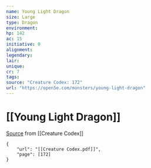 ```yaml
---
name: Young Light Dragon
size: Large
type: Dragon
environment: 
hp: 142
ac: 15
initiative: 0
alignment: 
legendary: 
lair: 
unique: 
cr: 7
tags: 
source: "Creature Codex: 172"
url: "https://open5e.com/monsters/young-light-dragon"
---
```

# [[Young Light Dragon]]

[Source](zotero://open-pdf/library/items/NTNKJRHG?page=172) from [[Creature Codex]]

```pdf
{
	"url": "[[Creature Codex.pdf]]",
	"page": [172]
}
```

